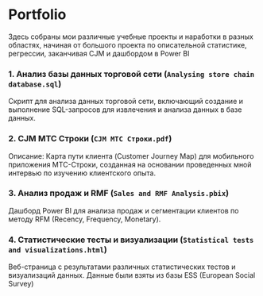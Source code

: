 # Portfolio
Здесь собраны мои различные учебные проекты и наработки в разных областях, начиная от большого проекта по описательной статистике, регрессии, заканчивая CJM и дашбордом в Power BI
### 1. Анализ базы данных торговой сети (`Analysing store chain database.sql`)
Скрипт для анализа данных торговой сети, включающий создание и выполнение SQL-запросов для извлечения и анализа данных в базе данных.
### 2. CJM MTC Строки (`CJM MTC Строки.pdf`)
Описание: Карта пути клиента (Customer Journey Map) для мобильного приложения МТС-Строки, созданная на основании проведенных мной интервью по изучению клиентского опыта.
### 3. Анализ продаж и RMF (`Sales and RMF Analysis.pbix`)
Дашборд Power BI для анализа продаж и сегментации клиентов по методу RFM (Recency, Frequency, Monetary).
### 4. Статистические тесты и визуализации (`Statistical tests and visualizations.html`)
Веб-страница с результатами различных статистических тестов и визуализаций данных. Данные были взяты из базы ESS (European Social Survey)

